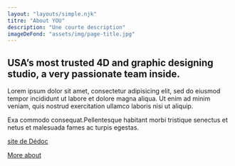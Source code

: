 ```yaml
---
layout: "layouts/simple.njk"
titre: "About YOU"
description: "Une courte description"
imageDeFond: "assets/img/page-title.jpg"
---
```



## USA’s most trusted 4D and graphic designing studio, a very passionate team inside.

Lorem ipsum dolor sit amet, consectetur adipisicing elit, sed do eiusmod tempor incididunt ut labore et dolore magna aliqua. Ut enim ad minim veniam, quis nostrud exercitation ullamco laboris nisi ut aliquip.

Exa commodo consequat.Pellentesque habitant morbi tristique senectus et netus et malesuada fames ac turpis egestas.

[site de Dédoc](https://www.dedoc.ch)

<a href="#" class="button">More about</a>
